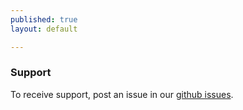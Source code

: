 ```yaml
---
published: true
layout: default

---
```

### Support

To receive support, post an issue in our [github issues](https://github.com/GSA/GSA-APIs/issues).

<body id="Support"></body>